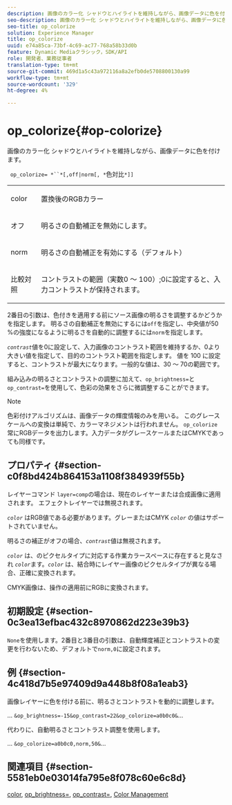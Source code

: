 ```yaml
---
description: 画像のカラー化 シャドウとハイライトを維持しながら、画像データに色を付けます。
seo-description: 画像のカラー化 シャドウとハイライトを維持しながら、画像データに色を付けます。
seo-title: op_colorize
solution: Experience Manager
title: op_colorize
uuid: e74a85ca-73bf-4c69-ac77-768a58b33d0b
feature: Dynamic Mediaクラシック，SDK/API
role: 開発者、業務従事者
translation-type: tm+mt
source-git-commit: 469d1a5c43a972116a8a2efb0de5708800130a99
workflow-type: tm+mt
source-wordcount: '329'
ht-degree: 4%

---
```



# op_colorize{#op-colorize}

画像のカラー化 シャドウとハイライトを維持しながら、画像データに色を付けます。

` op_colorize= *``*[,off|norm[, *`色対比`*]]`

<table id="simpletable_768D6CDF3F734E7F89DC7AB2EAAC0C77"> 
 <tr class="strow"> 
  <td class="stentry"> <p> <span class="varname"> color </span> </p> </td> 
  <td class="stentry"> <p>置換後のRGBカラー </p> </td> 
 </tr> 
 <tr class="strow"> 
  <td class="stentry"> <p> <span class="codeph"> オフ </span> </p> </td> 
  <td class="stentry"> <p>明るさの自動補正を無効にします。 </p> </td> 
 </tr> 
 <tr class="strow"> 
  <td class="stentry"> <p> <span class="codeph"> norm  </span> </p> </td> 
  <td class="stentry"> <p>明るさの自動補正を有効にする（デフォルト） </p> </td> 
 </tr> 
 <tr class="strow"> 
  <td class="stentry"> <p> <span class="varname"> 比較対照 </span> </p> </td> 
  <td class="stentry"> <p>コントラストの範囲（実数0 ～ 100）;0に設定すると、入力コントラストが保持されます。 </p> </td> 
 </tr> 
</table>

2番目の引数は、色付きを適用する前にソース画像の明るさを調整するかどうかを指定します。 明るさの自動補正を無効にするには`off`を指定し、中央値が50 %の強度になるように明るさを自動的に調整するには`norm`を指定します。

*`contrast`*&#x200B;値を0に設定して、入力画像のコントラスト範囲を維持するか、0より大きい値を指定して、目的のコントラスト範囲を指定します。 値を 100 に設定すると、コントラストが最大になります。一般的な値は、30 ～ 70の範囲です。

組み込みの明るさとコントラストの調整に加えて、`op_brightness=`と`op_contrast=`を使用して、色彩の効果をさらに微調整することができます。

>[!NOTE]
>
>色彩付けアルゴリズムは、画像データの輝度情報のみを用いる。 このグレースケールへの変換は単純で、カラーマネジメントは行われません。 `op_colorize` 常にRGBデータを出力します。入力データがグレースケールまたはCMYKであっても同様です。

## プロパティ {#section-c0f8bd424b864153a1108f384939f55b}

レイヤーコマンド `layer=comp`の場合は、現在のレイヤーまたは合成画像に適用されます。 エフェクトレイヤーでは無視されます。

*`color`* はRGB値である必要があります。グレーまたはCMYK *`color`* の値はサポートされていません。

明るさの補正がオフの場合、*`contrast`*&#x200B;値は無視されます。

*`color`* は、のピクセルタイプに対応する作業カラースペースに存在すると見なされ *`color`*&#x200B;ます。*`color`* は、結合時にレイヤー画像のピクセルタイプが異なる場合、正確に変換されます。

CMYK画像は、操作の適用前にRGBに変換されます。

## 初期設定 {#section-0c3ea13efbac432c8970862d223e39b3}

`None`を使用します。2番目と3番目の引数は、自動輝度補正とコントラストの変更を行わないため、デフォルトで`norm,0`に設定されます。

## 例 {#section-4c418d7b5e97409d9a448b8f08a1eab3}

画像レイヤーに色を付ける前に、明るさとコントラストを動的に調整します。

... `&op_brightness=-15&op_contrast=22&op_colorize=a0b0c0&`...

代わりに、自動明るさとコントラスト調整を使用します。

... `&op_colorize=a0b0c0,norm,50&`...

## 関連項目 {#section-5581eb0e03014fa795e8f078c60e6c8d}

[color](/help/aem-is-ir-api/is-api/http-ref/image-serving-api-ref/c-http-protocol-reference/c-data-types/r-is-http-color.md),  [op_brightness=](../../../../../is-api/http-ref/image-serving-api-ref/c-http-protocol-reference/c-command-reference/r-op-brightness.md#reference-edf79dc41ae5411c80bec3ee3731c58a),  [op_contrast=](../../../../../is-api/http-ref/image-serving-api-ref/c-http-protocol-reference/c-command-reference/r-op-contrast.md#reference-b26dfa9869fd43bebea0fbb8e9fe743d),  [Color Management](../../../../../is-api/http-ref/image-serving-api-ref/c-http-protocol-reference/c-syntax-and-features/r-color-management.md#reference-c7e4a72d589145189f7e4bcb6b4544d7)
